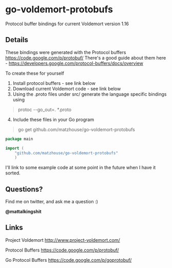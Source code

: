go-voldemort-protobufs
======================

Protocol buffer bindings for current Voldemort version 1.16

## Details

These bindings were generated with the Protocol buffers https://code.google.com/p/protobuf/
There's a good guide about them here - https://developers.google.com/protocol-buffers/docs/overview

To create these for yourself

1) Install protocol buffers - see link below
2) Download current Voldemort code  - see link below
3) Using the .proto files under src/ generate the language specific bindings using 

> protoc --go_out=. *.proto
  
4) Include these files in your Go program

> go get github.com/matzhouse/go-voldemort-protobufs

```go
package main

import (
    "github.com/matzhouse/go-voldemort-protobufs"
    )
```

I'll link to some example code at some point in the future when I have it sorted.

## Questions?

Find me on twitter, and ask me a question :) 

**@mattalkingshit**


## Links

Project Voldemort 
http://www.project-voldemort.com/

Protocol Buffers
https://code.google.com/p/protobuf/

Go Protocol Buffers
https://code.google.com/p/goprotobuf/
